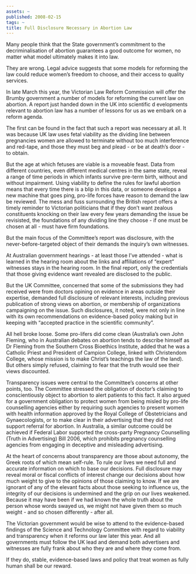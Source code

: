 ```yaml
---
assets: ~
published: 2008-02-15
tags: ~
title: Full Disclosure Necessary in Abortion Law
---
```

Many people think that the State government’s commitment to the
decriminalisation of abortion guarantees a good outcome for women, no
matter what model ultimately makes it into law.

They are wrong. Legal advice suggests that some models for reforming the
law could reduce women’s freedom to choose, and their access to quality
services.

In late March this year, the Victorian Law Reform Commission will offer
the Brumby government a number of models for reforming the current law
on abortion. A report just handed down in the UK into scientific d
evelopments relevant to abortion law has a number of lessons for us as
we embark on a reform agenda.

The first can be found in the fact that such a report was necessary at
all. It was because UK law uses fetal viability as the dividing line
between pregnancies women are allowed to terminate without too much
interference and red-tape, and those they must beg and plead - or be at
death’s door - to obtain.

But the age at which fetuses are viable is a moveable feast. Data from
different countries, even different medical centres in the same state,
reveal a range of time periods in which infants survive pre-term birth,
without and without impairment. Using viability to define the rules for
lawful abortion means that every time there is a blip in this data, or
someone develops a new machine that goes ping, pro-life forces have
reason to demand the law be reviewed. The mess and fuss surrounding the
British report offers a timely reminder to Victorian politicians that if
they don’t want zealous constituents knocking on their law every few
years demanding the issue be revisisted, the foundations of any dividing
line they choose - if one must be chosen at all - must have firm
foundations.

But the main focus of the Committee’s report was disclosure, with the
never-before-targeted object of their demands the inquiry’s own
witnesses.

At Australian government hearings - at least those I’ve attended - what
is learned in the hearing room about the links and affiliations of
“expert” witnesses stays in the hearing room. In the final report, only
the credentials that those giving evidence want revealed are disclosed
to the public.

But the UK Committee, concerned that some of the submissions they had
received were from doctors opining on evidence in areas outside their
expertise, demanded full disclosure of relevant interests, including
previous publication of strong views on abortion, or membership of
organizations campaigning on the issue. Such disclosures, it noted, were
not only in line with its own recommendations on evidence-based policy
making but in keeping with “accepted practice in the scientific
community”.

All hell broke loose. Some pro-lifers did come clean (Australia’s own
John Fleming, who in Australian debates on abortion tends to describe
himself as Dr Fleming from the Southern Cross Bioethics Institute, added
that he was a Catholic Priest and President of Campion College, linked
with Christendom College, whose mission is to make Christ’s teachings
the law of the land). But others simply refused, claiming to fear that
the truth would see their views discounted.

Transparency issues were central to the Committee’s concerns at other
points, too. The Committee stressed the obligation of doctor’s claiming
to conscientiously object to abortion to alert patients to this fact. It
also argued for a government obligation to protect women from being
misled by pro-life counselling agencies either by requiring such
agencies to present women with health information approved by the Royal
College of Obstetricians and Gynaecologists, or to make clear in their
advertising that they did not support referral for abortion. In
Australia, a similar outcome could be achieved if Federal Labor
supported the cross-party Pregnancy Counselling (Truth in Advertising)
Bill 2006, which prohibits pregnancy counselling agencies from engaging
in deceptive and misleading advertising.

At the heart of concerns about transparency are those about autonomy,
the Greek roots of which mean self-rule. To rule our lives we need full
and accurate information on which to base our decisions. Full disclosure
may reveal moral or fiscal conflicts of interest change our decisions
about how much weight to give to the opinions of those claiming to know.
If we are ignorant of any of the elevant facts about those seeking to
influence us, the integrity of our decisions is undermined and the grip
on our lives weakened. Because it may have been if we had known the
whole truth about the person whose words swayed us, we might not have
given them so much weight - and so chosen differently - after all.

The Victorian government would be wise to attend to the evidence-based
findings of the Science and Technology Committee with regard to
viability and transparency when it reforms our law later this year. And
all governments must follow the UK lead and demand both advertisers and
witnesses are fully frank about who they are and where they come from.

If they do, stable, evidence-based laws and policy that treat women as
fully human shall be our reward.